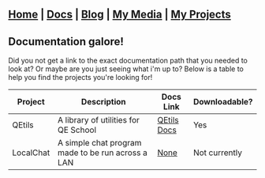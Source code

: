 ## [Home](http://lib-nexus.github.io/site) | [Docs](https://lib-nexus.github.io/site/docs) | [Blog](https://www.youtube.com/watch?v=dQw4w9WgXcQ) | [My Media](https://lib-nexus.github.io/site/my/media) | [My Projects](https://lib-nexus.github.io/site/my/projects)

## Documentation galore!

Did you not get a link to the exact documentation path that you needed to look at? Or maybe are you just seeing what i'm up to? Below is a table to help you find the projects you're looking for!

| Project | Description | Docs Link | Downloadable?
| --- | --- | --- | --- |
| QEtils | A library of utilities for QE School | [QEtils Docs](https://lib-nexus.github.io/site/docs/QEtils) | Yes
| LocalChat | A simple chat program made to be run across a LAN | [None](https://lib-nexus.github.io/site/notexist) | Not currently

